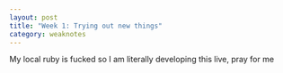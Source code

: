 ```yaml
---
layout: post
title: "Week 1: Trying out new things"
category: weaknotes
---
```


My local ruby is fucked so I am literally developing this live, pray for me
